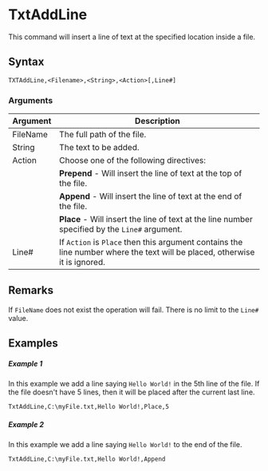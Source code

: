 # TxtAddLine

This command will insert a line of text at the specified location inside a file.

## Syntax

```pebakery
TXTAddLine,<Filename>,<String>,<Action>[,Line#] 
```

### Arguments

| Argument | Description |
| --- | --- | 
| FileName | The full path of the file. |
| String | The text to be added. |
| Action | Choose one of the following directives:|
|| **Prepend** - Will insert the line of text at the top of the file. |
|| **Append** - Will insert the line of text at the end of the file.
|| **Place** - Will insert the line of text at the line number specified by the `Line#` argument. 
| Line# | If `Action` is `Place` then this argument contains the line number where the text will be placed, otherwise it is ignored.
## Remarks
If `FileName` does not exist the operation will fail.
There is no limit to the `Line#` value. 

## Examples

##### Example 1
In this example we add a line saying `Hello World!` in the 5th line of the file. If the file doesn't have 5 lines, then it will be placed after the current last line.

```pebakery
TxtAddLine,C:\myFile.txt,Hello World!,Place,5 
```

##### Example 2
In this example we add a line saying `Hello World!` to the end of the file. 

```pebakery
TxtAddLine,C:\myFile.txt,Hello World!,Append
```